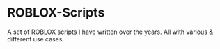 # ROBLOX-Scripts
A set of ROBLOX scripts I have written over the years. All with various &amp; different use cases.
